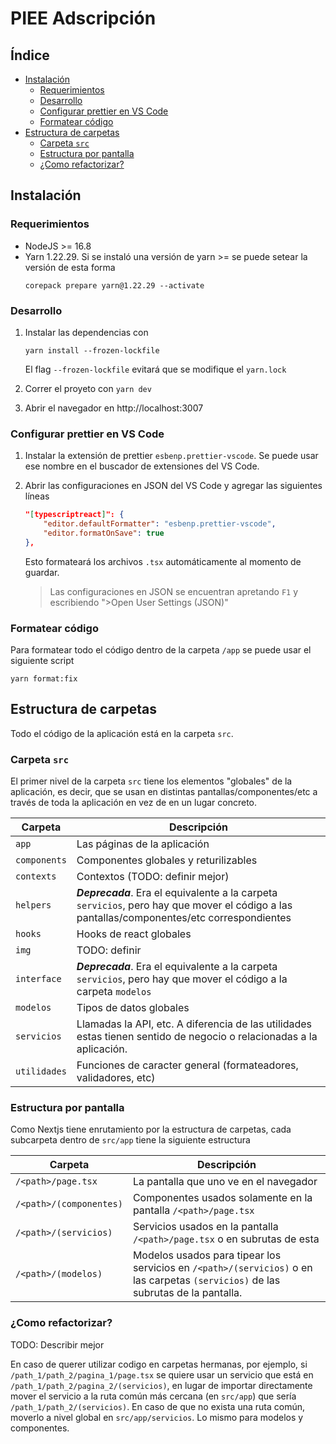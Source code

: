 # PIEE Adscripción <!-- omit in toc -->

## Índice <!-- omit in toc -->

- [Instalación](#instalación)
  - [Requerimientos](#requerimientos)
  - [Desarrollo](#desarrollo)
  - [Configurar prettier en VS Code](#configurar-prettier-en-vs-code)
  - [Formatear código](#formatear-código)
- [Estructura de carpetas](#estructura-de-carpetas)
  - [Carpeta `src`](#carpeta-src)
  - [Estructura por pantalla](#estructura-por-pantalla)
  - [¿Como refactorizar?](#como-refactorizar)

## Instalación

### Requerimientos

- NodeJS >= 16.8
- Yarn 1.22.29. Si se instaló una versión de yarn >= se puede setear la versión de esta forma
  ```
  corepack prepare yarn@1.22.29 --activate
  ```

### Desarrollo

1. Instalar las dependencias con

   ```
   yarn install --frozen-lockfile
   ```

   El flag `--frozen-lockfile` evitará que se modifique el `yarn.lock`

2. Correr el proyeto con `yarn dev`

3. Abrir el navegador en http://localhost:3007

### Configurar prettier en VS Code

1. Instalar la extensión de prettier `esbenp.prettier-vscode`. Se puede usar ese nombre en el buscador de extensiones del VS Code.

2. Abrir las configuraciones en JSON del VS Code y agregar las siguientes líneas

   ```json
   "[typescriptreact]": {
       "editor.defaultFormatter": "esbenp.prettier-vscode",
       "editor.formatOnSave": true
   },
   ```

   Esto formateará los archivos `.tsx` automáticamente al momento de guardar.

   > Las configuraciones en JSON se encuentran apretando `F1` y escribiendo ">Open User Settings (JSON)"

### Formatear código

Para formatear todo el código dentro de la carpeta `/app` se puede usar el siguiente script

```shell
yarn format:fix
```

## Estructura de carpetas

Todo el código de la aplicación está en la carpeta `src`.

### Carpeta `src`

El primer nivel de la carpeta `src` tiene los elementos "globales" de la aplicación, es decir, que se usan en distintas pantallas/componentes/etc a través de toda la aplicación en vez de en un lugar concreto.

| Carpeta      | Descripción                                                                                                                                 |
| ------------ | ------------------------------------------------------------------------------------------------------------------------------------------- |
| `app`        | Las páginas de la aplicación                                                                                                                |
| `components` | Componentes globales y returilizables                                                                                                       |
| `contexts`   | Contextos (TODO: definir mejor)                                                                                                             |
| `helpers`    | **_Deprecada_**. Era el equivalente a la carpeta `servicios`, pero hay que mover el código a las pantallas/componentes/etc correspondientes |
| `hooks`      | Hooks de react globales                                                                                                                     |
| `img`        | TODO: definir                                                                                                                               |
| `interface`  | **_Deprecada_**. Era el equivalente a la carpeta `servicios`, pero hay que mover el código a la carpeta `modelos`                           |
| `modelos`    | Tipos de datos globales                                                                                                                     |
| `servicios`  | Llamadas la API, etc. A diferencia de las utilidades estas tienen sentido de negocio o relacionadas a la aplicación.                        |
| `utilidades` | Funciones de caracter general (formateadores, validadores, etc)                                                                             |

### Estructura por pantalla

Como Nextjs tiene enrutamiento por la estructura de carpetas, cada subcarpeta dentro de `src/app` tiene la siguiente estructura

| Carpeta                 | Descripción                                                                                                                       |
| ----------------------- | --------------------------------------------------------------------------------------------------------------------------------- |
| `/<path>/page.tsx`      | La pantalla que uno ve en el navegador                                                                                            |
| `/<path>/(componentes)` | Componentes usados solamente en la pantalla `/<path>/page.tsx`                                                                    |
| `/<path>/(servicios)`   | Servicios usados en la pantalla `/<path>/page.tsx` o en subrutas de esta                                                          |
| `/<path>/(modelos)`     | Modelos usados para tipear los servicios en `/<path>/(servicios)` o en las carpetas `(servicios)` de las subrutas de la pantalla. |

### ¿Como refactorizar?

TODO: Describir mejor

En caso de querer utilizar codigo en carpetas hermanas, por ejemplo, si `/path_1/path_2/pagina_1/page.tsx` se quiere usar un servicio que está en `/path_1/path_2/pagina_2/(servicios)`, en lugar de importar directamente mover el servicio a la ruta común más cercana (en `src/app`) que sería `/path_1/path_2/(servicios)`. En caso de que no exista una ruta común, moverlo a nivel global en `src/app/servicios`. Lo mismo para modelos y componentes.
